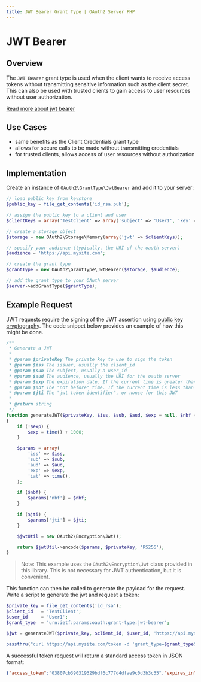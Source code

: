 ```yaml
---
title: JWT Bearer Grant Type | OAuth2 Server PHP
---
```


# JWT Bearer

## Overview

The `JWT Bearer` grant type is used when the client wants to
receive access tokens without transmitting sensitive information
such as the client secret. This can also be used with trusted
clients to gain access to user resources without user authorization.

[Read more about jwt bearer](http://tools.ietf.org/html/draft-ietf-oauth-jwt-bearer-07#section-1)

## Use Cases

  * same benefits as the Client Credentials grant type
  * allows for secure calls to be made without transmitting credentials
  * for trusted clients, allows access of user resources without authorization

## Implementation

Create an instance of `OAuth2\GrantType\JwtBearer` and add it to
your server:

```php
// load public key from keystore
$public_key = file_get_contents('id_rsa.pub');

// assign the public key to a client and user
$clientKeys = array('TestClient' => array('subject' => 'User1', 'key' => $public_key));

// create a storage object
$storage = new OAuth2\Storage\Memory(array('jwt' => $clientKeys));

// specify your audience (typically, the URI of the oauth server)
$audience = 'https://api.mysite.com';

// create the grant type
$grantType = new OAuth2\GrantType\JwtBearer($storage, $audience);

// add the grant type to your OAuth server
$server->addGrantType($grantType);
```

>

## Example Request

JWT requests require the signing of the JWT assertion using
[public key cryptography](http://en.wikipedia.org/wiki/Public-key_cryptography).
The code snippet below provides an example of how this might be done.

```php
/**
 * Generate a JWT
 *
 * @param $privateKey The private key to use to sign the token
 * @param $iss The issuer, usually the client_id
 * @param $sub The subject, usually a user_id
 * @param $aud The audience, usually the URI for the oauth server
 * @param $exp The expiration date. If the current time is greater than the exp, the JWT is invalid
 * @param $nbf The "not before" time. If the current time is less than the nbf, the JWT is invalid
 * @param $jti The "jwt token identifier", or nonce for this JWT
 *
 * @return string
 */
function generateJWT($privateKey, $iss, $sub, $aud, $exp = null, $nbf = null, $jti = null)
{
    if (!$exp) {
        $exp = time() + 1000;
    }

    $params = array(
        'iss' => $iss,
        'sub' => $sub,
        'aud' => $aud,
        'exp' => $exp,
        'iat' => time(),
    );

    if ($nbf) {
        $params['nbf'] = $nbf;
    }

    if ($jti) {
        $params['jti'] = $jti;
    }

    $jwtUtil = new OAuth2\Encryption\Jwt();

    return $jwtUtil->encode($params, $privateKey, 'RS256');
}
```

> Note: This example uses the `OAuth2\Encryption\Jwt` class provided in this library. This is
> not necessary for JWT authentication, but it is convenient.

This function can then be called to generate the payload for the request. Write a script to
generate the jwt and request a token:

```php
$private_key = file_get_contents('id_rsa');
$client_id   = 'TestClient';
$user_id     = 'User1';
$grant_type  = 'urn:ietf:params:oauth:grant-type:jwt-bearer';

$jwt = generateJWT($private_key, $client_id, $user_id, 'https://api.mysite.com');

passthru("curl https://api.mysite.com/token -d 'grant_type=$grant_type&assertion=$jwt'");
```

A successful token request will return a standard access token in JSON format:

```json
{"access_token":"03807cb390319329bdf6c777d4dfae9c0d3b3c35","expires_in":3600,"token_type":"bearer","scope":null}
```

